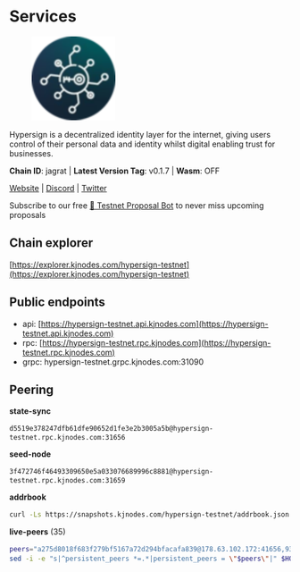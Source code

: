 # Services

<figure><img src="https://raw.githubusercontent.com/kj89/cosmos-images/main/logos/hypersign.png" width="150" alt=""><figcaption></figcaption></figure>

Hypersign is a decentralized identity layer for the internet, giving  users control of their personal data and identity whilst digital  enabling trust for businesses.

**Chain ID**: jagrat | **Latest Version Tag**: v0.1.7 | **Wasm**: OFF

[Website](https://hypersign.id) | [Discord](https://discord.gg/DmuUjMrHVw) | [Twitter](https://twitter.com/hypersignchain)



Subscribe to our free [🤖 Testnet Proposal Bot](https://t.me/kjnodes_testnet_proposal_bot) to never miss upcoming proposals


## Chain explorer
[https://explorer.kjnodes.com/hypersign-testnet](https://explorer.kjnodes.com/hypersign-testnet)

## Public endpoints

* api: [https://hypersign-testnet.api.kjnodes.com](https://hypersign-testnet.api.kjnodes.com)
* rpc: [https://hypersign-testnet.rpc.kjnodes.com](https://hypersign-testnet.rpc.kjnodes.com)
* grpc: hypersign-testnet.grpc.kjnodes.com:31090

## Peering

**state-sync**

```text
d5519e378247dfb61dfe90652d1fe3e2b3005a5b@hypersign-testnet.rpc.kjnodes.com:31656
```

**seed-node**

```text
3f472746f46493309650e5a033076689996c8881@hypersign-testnet.rpc.kjnodes.com:31659
```

**addrbook**
```bash
curl -Ls https://snapshots.kjnodes.com/hypersign-testnet/addrbook.json > $HOME/.hid-node/config/addrbook.json
```

**live-peers** (35)
```bash
peers="a275d8018f683f279bf5167a72d294bfacafa839@178.63.102.172:41656,934324c3b4318d8438954d19a82673a3d218951b@142.132.209.236:10956,2c0379f78b655e8a386cb477e3cf3cae700c4a7f@213.239.207.175:34656,0c6758a3f4554bbc67da73993bbb697764c5c534@38.242.142.227:26656,54f5df8d6516ead7099191776d9ee2048e0ec947@95.214.53.46:26656,bd2ae9f1c42183104719f7c44be078bb7d282a61@65.109.92.241:11056,620478e35ba6740f0afb2a0dd6ca9b34765bc60e@65.109.30.12:60856,aa8c0064e866dc57b341a389006df8925a0718fe@5.161.55.130:31656,d5519e378247dfb61dfe90652d1fe3e2b3005a5b@65.109.68.190:31656,0188d0143ea4311923a809bb07ee9ebf13c0c63b@94.130.16.254:60656,9876d1b1e5b5968c1c729559325dd909f93c1d34@65.108.238.61:56656,eaf27acc810a3d6728dde972ebad26810cce0ae6@65.108.229.233:26656,4e08d5b0cb43c8d5ffc42987a5166bab2a04a93b@65.109.92.240:21066,fbc7ce82f02e24257395dc0310ad2921ea61e199@65.109.92.148:61156,1de2abae74a4c5fd7d96d9869ef02187f81498f0@134.209.238.66:26656,1e3f0aeb6f2a2017b122af2461a75c9695790954@65.108.233.109:10956,610843eda2f0388cb8e75917e8c1f63350bd3bd1@154.26.131.130:16656,62c3f3e5214495593ad204f3c6cd879f3f4ed6a9@5.9.79.121:26656,17befe8d02039c5b0f4489d22fcfe768cb35a035@209.145.53.163:10656,5c2a752c9b1952dbed075c56c600c3a79b58c395@185.16.39.158:26926,d92268c246e02a54103f7098b901b876c88f006e@5.161.130.108:26656,d7c9b9a3c3a6c5f4ccdfb37a8358755b277271c1@3.110.226.164:26656,5b6356defbfc7227035698d6af7d686d3981a0eb@5.161.99.136:26656,7bd5ca4aebb21d664939295c306ad6aef70b5604@167.235.137.178:26656,de1f980cc59bdb2457202768d4b4d964d783789e@167.235.21.165:36656,3ca31590349f5a1480163e4a802cdc6b6ee25328@65.108.131.99:21339,1380864bb38481fef4b2358026a5ed53fc027679@95.214.52.206:26656,7d85caec437cc8c0a504d6ab3b18fd07c173b2fb@94.130.219.37:26001,1acc83715399737cff74767e00807d1d402eb1e2@144.91.65.175:26656,5e4fc955b23ab00f6a07cb6d56e89aafac0c85ff@167.86.85.122:26656,cf94099349980f9593a3f0362c85fe7c6eda8b14@8.219.48.59:26656,23eff008c88dcc60ef9a71f2fb469c472679c35e@136.243.88.91:5040,efcb16ec33d8e6233d1068fff679c6fd64bf5802@65.108.225.158:10956,63db727618b237d4a27656aa456be2812154bf29@65.109.170.47:26656,a3f3d6dba11bfe080693938666064b2324fbaccf@88.99.164.158:11056"
sed -i -e "s|^persistent_peers *=.*|persistent_peers = \"$peers\"|" $HOME/.hid-node/config/config.toml
```
